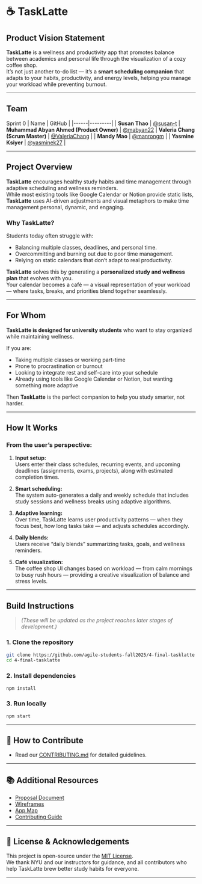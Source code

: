 # ☕ TaskLatte

## Product Vision Statement

**TaskLatte** is a wellness and productivity app that promotes balance between academics and personal life through the visualization of a cozy coffee shop.  
It’s not just another to-do list — it’s a **smart scheduling companion** that adapts to your habits, productivity, and energy levels, helping you manage your workload while preventing burnout.

---

## Team
Sprint 0
| Name | GitHub |
|------|---------|
| **Susan Thao** | [@susan-t](https://github.com/susan-t)
| **Muhammad Abyan Ahmed (Product Owner)** | [@mabyan22](https://github.com/mabyan22)
| **Valeria Chang (Scrum Master)** | [@ValeriaChang](https://github.com/ValeriaChang) |
| **Mandy Mao** | [@manrongm](https://github.com/manrongm) | 
| **Yasmine Ksiyer** | [@yasminek27](https://github.com/yasminek27) | 

---

## Project Overview

**TaskLatte** encourages healthy study habits and time management through adaptive scheduling and wellness reminders.  
While most existing tools like Google Calendar or Notion provide static lists, **TaskLatte** uses AI-driven adjustments and visual metaphors to make time management personal, dynamic, and engaging.

### Why TaskLatte?

Students today often struggle with:
- Balancing multiple classes, deadlines, and personal time.
- Overcommitting and burning out due to poor time management.
- Relying on static calendars that don’t adapt to real productivity.

**TaskLatte** solves this by generating a **personalized study and wellness plan** that evolves with you.  
Your calendar becomes a café — a visual representation of your workload — where tasks, breaks, and priorities blend together seamlessly.

---

## For Whom

**TaskLatte is designed for university students** who want to stay organized while maintaining wellness.

If you are:
- Taking multiple classes or working part-time  
- Prone to procrastination or burnout  
- Looking to integrate rest and self-care into your schedule  
- Already using tools like Google Calendar or Notion, but wanting something more adaptive  

Then **TaskLatte** is the perfect companion to help you study smarter, not harder.

---

## How It Works

### From the user’s perspective:

1. **Input setup:**  
   Users enter their class schedules, recurring events, and upcoming deadlines (assignments, exams, projects), along with estimated completion times.

2. **Smart scheduling:**  
   The system auto-generates a daily and weekly schedule that includes study sessions and wellness breaks using adaptive algorithms.

3. **Adaptive learning:**  
   Over time, TaskLatte learns user productivity patterns — when they focus best, how long tasks take — and adjusts schedules accordingly.

4. **Daily blends:**  
   Users receive “daily blends” summarizing tasks, goals, and wellness reminders.

5. **Café visualization:**  
   The coffee shop UI changes based on workload — from calm mornings to busy rush hours — providing a creative visualization of balance and stress levels.

---

## Build Instructions

> *(These will be updated as the project reaches later stages of development.)*

### 1. Clone the repository
```bash
git clone https://github.com/agile-students-fall2025/4-final-tasklatte
cd 4-final-tasklatte
```

### 2. Install dependencies
```bash
npm install
```

### 3. Run locally
```bash
npm start
```
---

## 🤝 How to Contribute

- Read our [CONTRIBUTING.md](./CONTRIBUTING.md) for detailed guidelines.

---

## 📚 Additional Resources

- [Proposal Document](https://github.com/agile-students-fall2025/1-project-proposal-sleep/blob/main/README.md)
- [Wireframes](https://www.figma.com/design/PSvBhg3W6DRRxdASL4Bamq/Tasklatte?node-id=0-1&t=CjTC0cJKEBsTICyp-1)
- [App Map](https://drive.google.com/file/d/1PRT98SwQDq7Cg2TRRQ7L4PUbS1O74H0Z/view?usp=sharing)
- [Contributing Guide](./CONTRIBUTING.md)

---

## 🌿 License & Acknowledgements

This project is open-source under the [MIT License](./LICENSE).  
We thank NYU and our instructors for guidance, and all contributors who help TaskLatte brew better study habits for everyone.

---